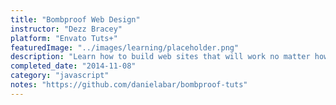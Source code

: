 ```yaml
---
title: "Bombproof Web Design"
instructor: "Dezz Bracey"
platform: "Envato Tuts+"
featuredImage: "../images/learning/placeholder.png"
description: "Learn how to build web sites that will work no matter how your visitors are accessing them."
completed_date: "2014-11-08"
category: "javascript"
notes: "https://github.com/danielabar/bombproof-tuts"
---
```

